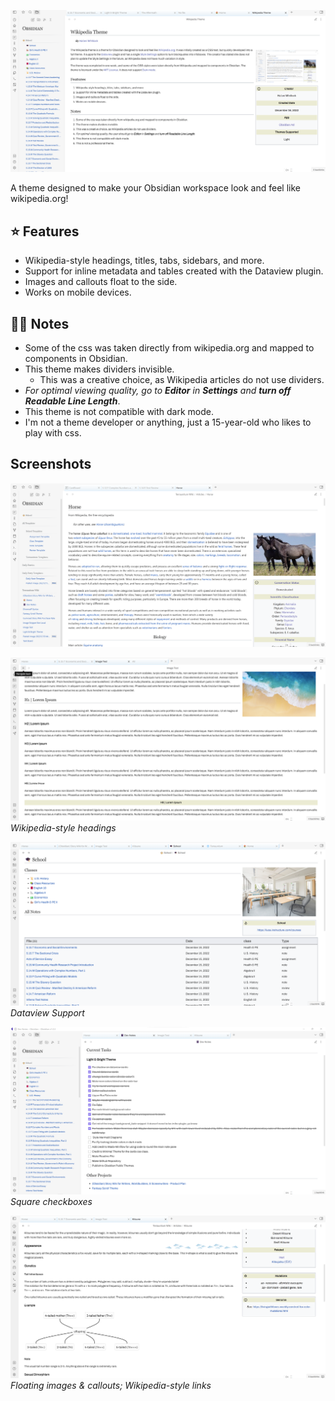 ![](assets/theme-article.png)


A theme designed to make your Obsidian workspace look and feel like wikipedia.org! 

## ⭐ Features
- Wikipedia-style headings, titles, tabs, sidebars, and more.
- Support for inline metadata and tables created with the Dataview plugin.
- Images and callouts float to the side.
- Works on mobile devices.

## ☝🏽 Notes
- Some of the css was taken directly from wikipedia.org and mapped to components in Obsidian.
- This theme makes dividers invisible. 
  - This was a creative choice, as Wikipedia articles do not use dividers. 
- *For optimal viewing quality, go to **Editor** in **Settings** and **turn off Readable Line Length***.
- This theme is not compatible with dark mode.
- I'm not a theme developer or anything, just a 15-year-old who likes to play with css.

## Screenshots 

![](assets/article-example.png)

![](assets/Headings-showcase.png)
*Wikipedia-style headings*

![](assets/dataview-table-showcase.png)
*Dataview Support*

![](assets/List-showcase.png)
*Square checkboxes*

![](assets/Article-showcase.png)
*Floating images & callouts; Wikipedia-style links*
